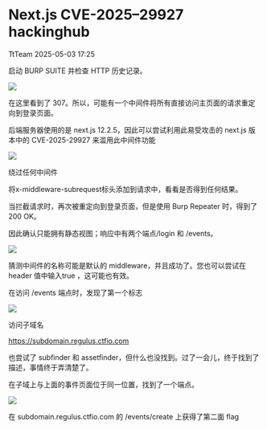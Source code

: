 #  Next.js CVE-2025–29927 hackinghub   
 TtTeam   2025-05-03 17:25  
  
启动 BURP SUITE 并检查 HTTP 历史记录。  
  
![](https://mmbiz.qpic.cn/mmbiz_png/aPmkR80bcV0ssKNT00fGKXcTAXibJBpONMYxu8tLQuf1Zo8ribxhOHxicPzvoNcpUXxJxRfRMyMXW3m76z8ORIx0Q/640?wx_fmt=png&from=appmsg "")  
  
在这里看到了 307。所以，可能有一个中间件将所有直接访问主页面的请求重定向到登录页面。  
  
后端服务器使用的是 next.js 12.2.5，因此可以尝试利用此易受攻击的 next.js 版本中的 CVE-2025-29927 来滥用此中间件功能  
  
![](https://mmbiz.qpic.cn/mmbiz_png/aPmkR80bcV0ssKNT00fGKXcTAXibJBpON9iafGna8RRRQCYksOSvtcEy117aYtutWWJpEXBj5NwAWgSO8N9pyzAQ/640?wx_fmt=png&from=appmsg "")  
  
绕过任何中间件  
  
将x-middleware-subrequest标头添加到请求中，看看是否得到任何结果。  
  
当拦截请求时，再次被重定向到登录页面，但是使用 Burp Repeater 时，得到了 200 OK。  
  
因此确认只能拥有静态视图；响应中有两个端点/login 和 /events。  
  
![](https://mmbiz.qpic.cn/mmbiz_png/aPmkR80bcV0ssKNT00fGKXcTAXibJBpONLB9BDqx4yAoIynKZ1U0eVJCaaWtwD5Ae4GbdWQCaUVf0r8VPFQXpGw/640?wx_fmt=png&from=appmsg "")  
  
猜测中间件的名称可能是默认的 middleware，并且成功了。您也可以尝试在 header 值中输入true ，这可能也有效。  
  
在访问 /events 端点时，发现了第一个标志  
  
![](https://mmbiz.qpic.cn/mmbiz_png/aPmkR80bcV0ssKNT00fGKXcTAXibJBpONkMmDLENFjG0etMZqJibtGy1cArGwZsuhF7VpevbTHl4iakdia2ibURZVQw/640?wx_fmt=png&from=appmsg "")  
  
访问子域名  
  
https://subdomain.regulus.ctfio.com  
  
也尝试了 subfinder 和 assetfinder，但什么也没找到。过了一会儿，终于找到了描述，事情终于弄清楚了。  
  
在子域上与上面的事件页面位于同一位置，找到了一个端点。  
  
![](https://mmbiz.qpic.cn/mmbiz_png/aPmkR80bcV0ssKNT00fGKXcTAXibJBpONMI09pO98AxyfyCRQ3fN9JP8dmyR8EATI6C05ib5gTXZzCaGI6ShaIKA/640?wx_fmt=png&from=appmsg "")  
  
在 subdomain.regulus.ctfio.com 的 /events/create 上获得了第二面 flag  
  
